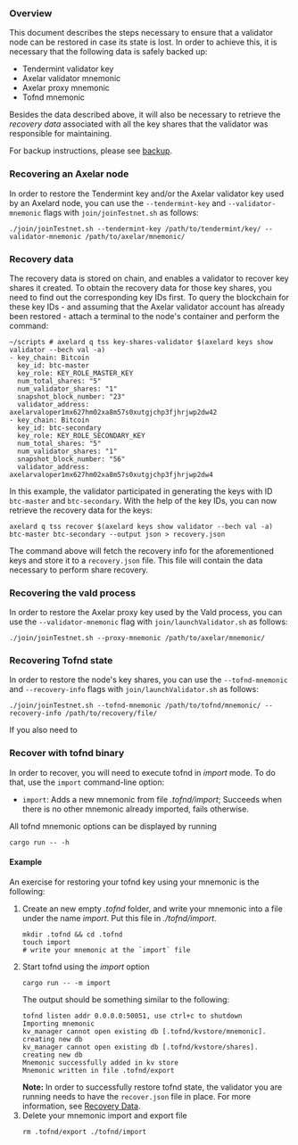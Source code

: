 ### Overview

This document describes the steps necessary to ensure that a validator node can be restored in case its state is lost. In order to achieve this, it is necessary that the following data is safely backed up:

* Tendermint validator key
* Axelar validator mnemonic
* Axelar proxy mnemonic
* Tofnd mnemonic

Besides the data described above, it will also be necessary to retrieve the *recovery data* associated with all the key shares that the validator was responsible for maintaining.

For backup instructions, please see [backup](./validator_backup.md).

### Recovering an Axelar node

In order to restore the Tendermint key and/or the Axelar validator key used by an Axelard node, you can use the `--tendermint-key` and `--validator-mnemonic` flags with `join/joinTestnet.sh` as follows:

```
./join/joinTestnet.sh --tendermint-key /path/to/tendermint/key/ --validator-mnemonic /path/to/axelar/mnemonic/
```
### Recovery data

The recovery data is stored on chain, and enables a validator to recover key shares it created.
To obtain the recovery data for those key shares, you need to find out the corresponding key IDs first.
To query the blockchain for these key IDs - and assuming that the Axelar validator account has already been restored - attach a terminal to the node's container and perform the command:

```
~/scripts # axelard q tss key-shares-validator $(axelard keys show validator --bech val -a)
- key_chain: Bitcoin
  key_id: btc-master
  key_role: KEY_ROLE_MASTER_KEY
  num_total_shares: "5"
  num_validator_shares: "1"
  snapshot_block_number: "23"
  validator_address: axelarvaloper1mx627hm02xa8m57s0xutgjchp3fjhrjwp2dw42
- key_chain: Bitcoin
  key_id: btc-secondary
  key_role: KEY_ROLE_SECONDARY_KEY
  num_total_shares: "5"
  num_validator_shares: "1"
  snapshot_block_number: "56"
  validator_address: axelarvaloper1mx627hm02xa8m57s0xutgjchp3fjhrjwp2dw4
```

In this example, the validator participated in generating the keys with ID `btc-master` and `btc-secondary`.
With the help of the key IDs, you can now retrieve the recovery data for the keys:

```
axelard q tss recover $(axelard keys show validator --bech val -a) btc-master btc-secondary --output json > recovery.json
```

The command above will fetch the recovery info for the aforementioned keys and store it to a `recovery.json` file.
This file will contain the data necessary to perform share recovery.

### Recovering the vald process

In order to restore the Axelar proxy key used by the Vald process, you can use the `--validator-mnemonic` flag with `join/launchValidator.sh` as follows:

```
./join/joinTestnet.sh --proxy-mnemonic /path/to/axelar/mnemonic/
```

### Recovering Tofnd state

In order to restore the node's key shares, you can use the `--tofnd-mnemonic` and `--recovery-info` flags with `join/launchValidator.sh` as follows:

```
./join/joinTestnet.sh --tofnd-mnemonic /path/to/tofnd/mnemonic/ --recovery-info /path/to/recovery/file/
```

If you also need to 

### Recover with tofnd binary

In order to recover, you will need to execute tofnd in *import* mode. To do that, use the `import` command-line option:

* `import`: Adds a new mnemonic from file *.tofnd/import*; Succeeds when there is no other mnemonic already imported, fails otherwise.

All tofnd mnemonic options can be displayed by running
```
cargo run -- -h
```

#### Example
An exercise for restoring your tofnd key using your mnemonic is the following:
1. Create an new empty *.tofnd* folder, and write your mnemonic into a file under the name *import*. Put this file in *./tofnd/import*. 
    ```
    mkdir .tofnd && cd .tofnd
    touch import
    # write your mnemonic at the `import` file
    ```
2. Start tofnd using the *import* option
    ```
    cargo run -- -m import
    ```
    The output should be something similar to the following:
    ```
    tofnd listen addr 0.0.0.0:50051, use ctrl+c to shutdown
    Importing mnemonic
    kv_manager cannot open existing db [.tofnd/kvstore/mnemonic]. creating new db
    kv_manager cannot open existing db [.tofnd/kvstore/shares]. creating new db
    Mnemonic successfully added in kv store
    Mnemonic written in file .tofnd/export
    ```
    **Note:** In order to successfully restore tofnd state, the validator you are running needs to have the `recover.json` file in place. For more information, see [Recovery Data](#RecoveryData).
3. Delete your mnemonic import and export file
    ```
    rm .tofnd/export ./tofnd/import
    ```
